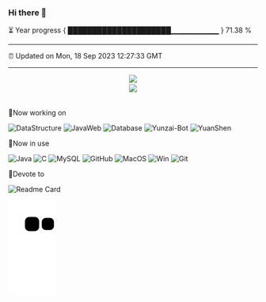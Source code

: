 ### Hi there 👋

⏳ Year progress { █████████████████████▁▁▁▁▁▁▁▁▁ } 71.38 %

---

⏰ Updated on Mon, 18 Sep 2023 12:27:33 GMT

---
<div align="center">
<img src=https://github-readme-stats.vercel.app/api?username=lingyunmo&show_icons=true&theme=radical>
</div>
<div align="center">
<img src=https://github-readme-stats.vercel.app/api/top-langs/?username=lingyunmo&layout=compact&theme=radical>
</div>

##
:pushpin:Now working on

![DataStructure](https://img.shields.io/badge/DataStructure-C%2FC%2B%2B-brightgreen?style=plastic)
![JavaWeb](https://img.shields.io/badge/JavaWeb-Java/HTML/JavaScript-orange?style=plastic)
![Database](https://img.shields.io/badge/Database-MySQL-blue?style=plastic)
![Yunzai-Bot](https://img.shields.io/badge/Yunzai--Bot-Node.js-red?style=plastic)
![YuanShen](https://img.shields.io/badge/Genshin%20Impact-202797524-blueviolet?style=plastic)

:penguin:Now in use

![Java](https://img.shields.io/badge/java-green?style=plastic)
![C](https://img.shields.io/badge/C-green?style=plastic&logo=c&logoColor=white)
![MySQL](https://img.shields.io/badge/mysql-blueviolet?style=plastic&logo=mysql&logoColor=white)
![GitHub](https://img.shields.io/badge/GitHub-red?style=plastic&logo=github)
![MacOS](https://img.shields.io/badge/MacOS-blue?style=plastic&logo=apple)
![Win](https://img.shields.io/badge/Windows-blue?style=plastic&logo=windows)
![Git](https://img.shields.io/badge/Git-yellowgreen?style=plastic&logo=git&logoColor=white)

:rocket:Devote to

![Readme Card](https://github-readme-stats.vercel.app/api/pin/?username=lingyunmo&repo=dataStructureLearning)

![](https://raw.githubusercontent.com/lingyunmo/lingyunmo/main/assets/github-contribution-grid-snake.svg)


